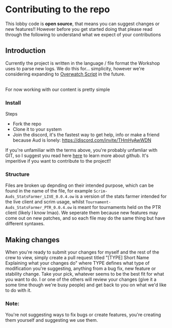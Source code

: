 # Contributing to the repo
This lobby code is **open source**, that means you can suggest changes or new features!! However before you get started doing that please read through the following to understand what we expect of your contributions


## Introduction
Currently the project is written in the language / file format the Workshop uses to parse new logs. We do this for... simplicity, 
however we're considering expanding to [Overwatch Script]( https://github.com/ItsDeltin/Overwatch-Script-To-Workshop) in the future.

<br>
For now working with our content is pretty simple

### Install
Steps
- Fork the repo 
- Clone it to your system 
- Join the discord, it's the fastest way to get help, info or make a friend because Aud is lonely: https://discord.com/invite/THmHyAwWDN

If you're unfamiliar with the terms above, you're probably unfamliar with GIT, so I suggest you read here [here](https://docs.github.com/en/free-pro-team@latest/github/using-git) to learn more 
about github. It's imperitive if you want to contribute to the project!!


### Structure
Files are broken up depnding on their intended purpose, which can be found in the name of the file, for example `Scrim-Auds_StatsFarmer_LIVE_0.0.4.ow` is a version of the stats farmer intended for the live client and scrim usage, whilst `Tournament-Auds_StatsFarmer_PTR_0.0.4.ow` is meant for tournaments held on the PTR client (likely I know lmao). We seperate them because new features may come out on new patches, and so each file may do the same thing but have different syntaxes.

## Making changes
When you're ready to submit your changes for myself and the rest of the crew to view, simply create a pull request titled "[TYPE] Short Name Explaining what your changes do" where TYPE defines what type of modification you're suggesting, anything from a bug fix, new feature or stability change. Take your pick, whatever seems to be the best fit for what you want to do. I or one of the others will review your changes (give it a some time though we're busy people) and get back to you on what we'd like to do with it.

### Note: 
You're not suggesting ways to fix bugs or create features, you're creating them yourself and suggesting we use them.

